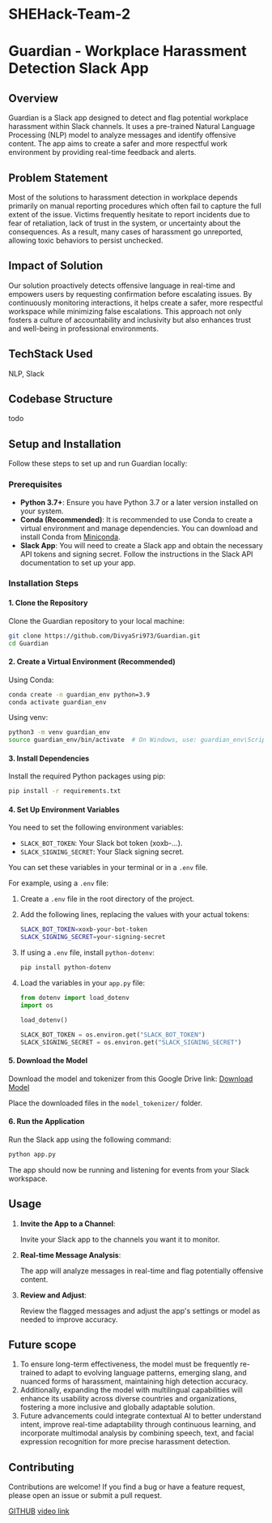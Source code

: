 # SHEHack-Team-2
# Guardian - Workplace Harassment Detection Slack App

## Overview

Guardian is a Slack app designed to detect and flag potential workplace harassment within Slack channels. It uses a pre-trained Natural Language Processing (NLP) model to analyze messages and identify offensive content. The app aims to create a safer and more respectful work environment by providing real-time feedback and alerts.

## Problem Statement
Most of the solutions to harassment detection in workplace depends primarily on manual reporting procedures which often fail to capture the full extent of the issue. Victims frequently hesitate to report incidents due to fear of retaliation, lack of trust in the system, or uncertainty about the consequences. As a result, many cases of harassment go unreported, allowing toxic behaviors to persist unchecked. 

## Impact of Solution
Our solution proactively detects offensive language in real-time and empowers users by requesting confirmation before escalating issues. By continuously monitoring interactions, it helps create a safer, more respectful workspace while minimizing false escalations. This approach not only fosters a culture of accountability and inclusivity but also enhances trust and well-being in professional environments.

## TechStack Used
NLP, Slack 

## Codebase Structure
  todo
  
## Setup and Installation

Follow these steps to set up and run Guardian locally:

### Prerequisites

- **Python 3.7+**: Ensure you have Python 3.7 or a later version installed on your system.
- **Conda (Recommended)**: It is recommended to use Conda to create a virtual environment and manage dependencies. You can download and install Conda from [Miniconda](https://docs.conda.io/en/latest/miniconda.html).
- **Slack App**: You will need to create a Slack app and obtain the necessary API tokens and signing secret. Follow the instructions in the Slack API documentation to set up your app.

### Installation Steps

#### 1. Clone the Repository

Clone the Guardian repository to your local machine:

```bash
git clone https://github.com/DivyaSri973/Guardian.git
cd Guardian
```

#### 2. Create a Virtual Environment (Recommended)

Using Conda:

```bash
conda create -n guardian_env python=3.9
conda activate guardian_env
```

Using venv:

```bash
python3 -m venv guardian_env
source guardian_env/bin/activate  # On Windows, use: guardian_env\Scripts\activate
```

#### 3. Install Dependencies

Install the required Python packages using pip:

```bash
pip install -r requirements.txt
```

#### 4. Set Up Environment Variables

You need to set the following environment variables:

- `SLACK_BOT_TOKEN`: Your Slack bot token (xoxb-...).
- `SLACK_SIGNING_SECRET`: Your Slack signing secret.

You can set these variables in your terminal or in a `.env` file.

For example, using a `.env` file:

1. Create a `.env` file in the root directory of the project.
2. Add the following lines, replacing the values with your actual tokens:

    ```bash
    SLACK_BOT_TOKEN=xoxb-your-bot-token
    SLACK_SIGNING_SECRET=your-signing-secret
    ```

3. If using a `.env` file, install `python-dotenv`:

    ```bash
    pip install python-dotenv
    ```

4. Load the variables in your `app.py` file:

    ```python
    from dotenv import load_dotenv
    import os

    load_dotenv()

    SLACK_BOT_TOKEN = os.environ.get("SLACK_BOT_TOKEN")
    SLACK_SIGNING_SECRET = os.environ.get("SLACK_SIGNING_SECRET")
    ```

#### 5. Download the Model

Download the model and tokenizer from this Google Drive link:
[Download Model](https://drive.google.com/drive/folders/1YCdlOuN_9EUy9kF6j1KKLM3UPi9fJc6R?usp=drive_link)

Place the downloaded files in the `model_tokenizer/` folder.

#### 6. Run the Application

Run the Slack app using the following command:

```bash
python app.py
```

The app should now be running and listening for events from your Slack workspace.

## Usage

1. **Invite the App to a Channel**:

    Invite your Slack app to the channels you want it to monitor.

2. **Real-time Message Analysis**:

    The app will analyze messages in real-time and flag potentially offensive content.

3. **Review and Adjust**:

    Review the flagged messages and adjust the app's settings or model as needed to improve accuracy.

## Future scope
1. To ensure long-term effectiveness, the model must be frequently re-trained to adapt to evolving language patterns, emerging slang, and nuanced forms of harassment, maintaining high detection accuracy. 
2. Additionally, expanding the model with multilingual capabilities will enhance its usability across diverse countries and organizations, fostering a more inclusive and globally adaptable solution. 
3. Future advancements could integrate contextual AI to better understand intent, improve real-time adaptability through continuous learning, and incorporate multimodal analysis by combining speech, text, and facial expression recognition for more precise harassment detection.


## Contributing

Contributions are welcome! If you find a bug or have a feature request, please open an issue or submit a pull request.

[GITHUB](https://github.com/DivyaSri973/Guardian)
[video link](https://drive.google.com/file/d/1pQ9UcD3ZovjwQH86SnIJE-fEFKI5KcKo/view?usp=sharing)
